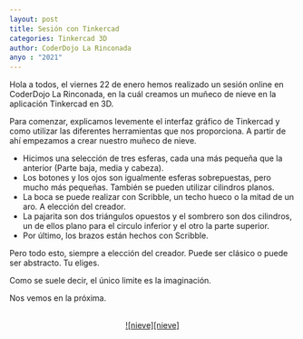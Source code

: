 ```yaml
---
layout: post
title: Sesión con Tinkercad
categories: Tinkercad 3D
author: CoderDojo La Rinconada
anyo : "2021"
---
```


Hola a todos, el viernes 22 de enero hemos realizado un sesión online en CoderDojo La Rinconada, en la cuál creamos un muñeco de nieve en la aplicación Tinkercad en 3D.

Para comenzar, explicamos levemente el interfaz gráfico de Tinkercad y como utilizar las diferentes herramientas que nos proporciona. A partir de ahí empezamos a crear nuestro muñeco de nieve.
 
* Hicimos una selección de tres esferas, cada una más pequeña que la anterior (Parte baja, media y cabeza). 
* Los botones y los ojos son igualmente esferas sobrepuestas, pero mucho más pequeñas. También se pueden utilizar cilindros planos.
* La boca se puede realizar con Scribble, un techo hueco o la mitad de un aro. A elección del creador.
* La pajarita son dos triángulos opuestos y el sombrero son dos cilindros, un de ellos plano para el circulo inferior y el otro la parte superior.
* Por último, los brazos están hechos con Scribble.

Pero todo esto, siempre a elección del creador. Puede ser clásico o puede ser abstracto. Tu eliges. 

Como se suele decir, el único limite es la imaginación. 

Nos vemos en la próxima.



<br>
<span style="display:block;text-align:center"><a href="https://www.tinkercad.com/things/9NL5cW3pF32-muneco-de-nieve" target="blank">![nieve][nieve]</a></span>
<br>


[nieve]:/images/munnieve.png




